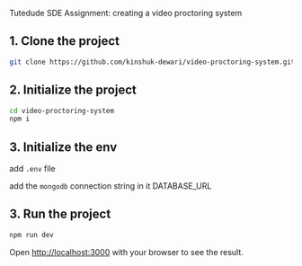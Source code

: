 Tutedude SDE Assignment: creating a video proctoring system

## 1. Clone the project
```bash
git clone https://github.com/kinshuk-dewari/video-proctoring-system.git
```

## 2. Initialize the project
```bash
cd video-proctoring-system
npm i
```
## 3. Initialize the env
add `.env` file

add the `mongodb` connection string in it
DATABASE_URL

## 3. Run the project
```bash
npm run dev
```

Open [http://localhost:3000](http://localhost:3000) with your browser to see the result.
